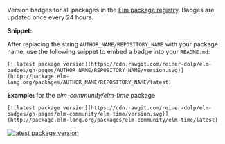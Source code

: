Version badges for all packages in the [Elm package registry](http://package.elm-lang.org/). Badges are updated once every 24 hours.

**Snippet:**

After replacing the string `AUTHOR_NAME/REPOSITORY_NAME` with your package name, use the following snippet to embed a badge into your `README.md`:

```
[![latest package version](https://cdn.rawgit.com/reiner-dolp/elm-badges/gh-pages/AUTHOR_NAME/REPOSITORY_NAME/version.svg)](http://package.elm-lang.org/packages/AUTHOR_NAME/REPOSITORY_NAME/latest)
```

**Example:** for the *elm-community/elm-time* package

```
[![latest package version](https://cdn.rawgit.com/reiner-dolp/elm-badges/gh-pages/elm-community/elm-time/version.svg)](http://package.elm-lang.org/packages/elm-community/elm-time/latest)
```

[![latest package version](https://cdn.rawgit.com/reiner-dolp/elm-badges/gh-pages/elm-community/elm-time/version.svg)](http://package.elm-lang.org/packages/elm-community/elm-time/latest)
